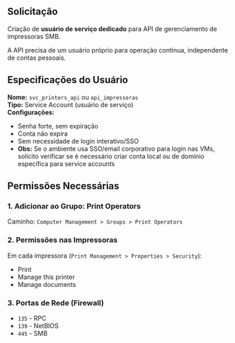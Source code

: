 ## Solicitação

Criação de **usuário de serviço dedicado** para API de gerenciamento de impressoras SMB.

A API precisa de um usuário próprio para operação contínua, independente de contas pessoais.

## Especificações do Usuário

**Nome:** `svc_printers_api` ou `api_impressoras`  
**Tipo:** Service Account (usuário de serviço)  
**Configurações:**
- Senha forte, sem expiração
- Conta não expira
- Sem necessidade de login interativo/SSO
- **Obs:** Se o ambiente usa SSO/email corporativo para login nas VMs, solicito verificar se é necessário criar conta local ou de domínio específica para service accounts

## Permissões Necessárias

### 1. Adicionar ao Grupo: **Print Operators**
Caminho: `Computer Management > Groups > Print Operators`

### 2. Permissões nas Impressoras
Em cada impressora (`Print Management > Properties > Security`):
- Print
- Manage this printer  
- Manage documents

### 3. Portas de Rede (Firewall)
- `135` - RPC
- `139` - NetBIOS
- `445` - SMB